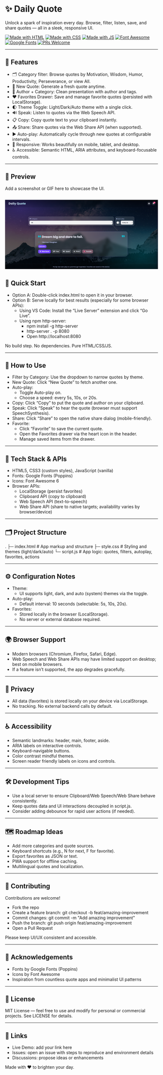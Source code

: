 # ✨ Daily Quote

Unlock a spark of inspiration every day. Browse, filter, listen, save, and share quotes — all in a sleek, responsive UI.

[![Made with HTML](https://img.shields.io/badge/HTML5-E34F26?logo=html5&logoColor=fff)](#)
[![Made with CSS](https://img.shields.io/badge/CSS3-1572B6?logo=css3&logoColor=fff)](#)
[![Made with JS](https://img.shields.io/badge/JavaScript-F7DF1E?logo=javascript&logoColor=000)](#)
[![Font Awesome](https://img.shields.io/badge/Icons-Font%20Awesome-528DD7?logo=fontawesome&logoColor=fff)](https://fontawesome.com/)
[![Google Fonts](https://img.shields.io/badge/Fonts-Google%20Fonts-4285F4?logo=google&logoColor=fff)](https://fonts.google.com/)
[![PRs Welcome](https://img.shields.io/badge/PRs-welcome-brightgreen.svg)](#contributing)

---

## 🌟 Features

- 🗂️ Category filter: Browse quotes by Motivation, Wisdom, Humor, Productivity, Perseverance, or view All.
- 🔀 New Quote: Generate a fresh quote anytime.
- 🧠 Author + Category: Clean presentation with author and tags.
- ❤️ Favorites Drawer: Save and manage favorite quotes (persisted with LocalStorage).
- 🌓 Theme Toggle: Light/Dark/Auto theme with a single click.
- 🔊 Speak: Listen to quotes via the Web Speech API.
- 📋 Copy: Copy quote text to your clipboard instantly.
- 📤 Share: Share quotes via the Web Share API (when supported).
- ▶️ Auto-play: Automatically cycle through new quotes at configurable intervals.
- 📱 Responsive: Works beautifully on mobile, tablet, and desktop.
- ♿ Accessible: Semantic HTML, ARIA attributes, and keyboard-focusable controls.

---

## 📸 Preview

Add a screenshot or GIF here to showcase the UI.

![image](https://github.com/MdSaifAli063/Daily-Quote/blob/8261d6e970e18f68b79fa3da478f28c708bb2462/Screenshot%202025-09-03%20003103.png)
---

## 🚀 Quick Start

- Option A: Double-click index.html to open it in your browser.
- Option B: Serve locally for best results (especially for some browser APIs):
  - Using VS Code: Install the “Live Server” extension and click “Go Live”.
  - Using npm http-server:
    - npm install -g http-server
    - http-server . -p 8080
    - Open http://localhost:8080

No build step. No dependencies. Pure HTML/CSS/JS.

---

## 🧭 How to Use

- Filter by Category: Use the dropdown to narrow quotes by theme.
- New Quote: Click “New Quote” to fetch another one.
- Auto-play:
  - Toggle Auto-play on.
  - Choose a speed: every 5s, 10s, or 20s.
- Copy: Click “Copy” to put the quote and author on your clipboard.
- Speak: Click “Speak” to hear the quote (browser must support SpeechSynthesis).
- Share: Click “Share” to open the native share dialog (mobile-friendly).
- Favorite:
  - Click “Favorite” to save the current quote.
  - Open the Favorites drawer via the heart icon in the header.
  - Manage saved items from the drawer.

---

## 🧩 Tech Stack & APIs

- HTML5, CSS3 (custom styles), JavaScript (vanilla)
- Fonts: Google Fonts (Poppins)
- Icons: Font Awesome 6
- Browser APIs:
  - LocalStorage (persist favorites)
  - Clipboard API (copy to clipboard)
  - Web Speech API (text-to-speech)
  - Web Share API (share to native targets; availability varies by browser/device)

---

## 🗂️ Project Structure

. ├─ index.html # App markup and structure ├─ style.css # Styling and themes (light/dark/auto) └─ script.js # App logic: quotes, filters, autoplay, favorites, actions

---

## ⚙️ Configuration Notes

- Theme:
  - UI supports light, dark, and auto (system) themes via the toggle.
- Auto-play:
  - Default interval: 10 seconds (selectable: 5s, 10s, 20s).
- Favorites:
  - Stored locally in the browser (LocalStorage).
  - No server or external database required.

---

## 🌍 Browser Support

- Modern browsers (Chromium, Firefox, Safari, Edge).
- Web Speech and Web Share APIs may have limited support on desktop; best on mobile browsers.
- If a feature isn’t supported, the app degrades gracefully.

---

## 🔐 Privacy

- All data (favorites) is stored locally on your device via LocalStorage.
- No tracking. No external backend calls by default.

---

## ♿ Accessibility

- Semantic landmarks: header, main, footer, aside.
- ARIA labels on interactive controls.
- Keyboard-navigable buttons.
- Color contrast mindful themes.
- Screen reader friendly labels on icons and controls.

---

## 🛠️ Development Tips

- Use a local server to ensure Clipboard/Web Speech/Web Share behave consistently.
- Keep quotes data and UI interactions decoupled in script.js.
- Consider adding debounce for rapid user actions (if needed).

---

## 🗺️ Roadmap Ideas

- Add more categories and quote sources.
- Keyboard shortcuts (e.g., N for next, F for favorite).
- Export favorites as JSON or text.
- PWA support for offline caching.
- Multilingual quotes and localization.

---

## 🤝 Contributing

Contributions are welcome!

- Fork the repo
- Create a feature branch: git checkout -b feat/amazing-improvement
- Commit changes: git commit -m "Add amazing improvement"
- Push the branch: git push origin feat/amazing-improvement
- Open a Pull Request

Please keep UI/UX consistent and accessible.

---

## 🙏 Acknowledgements

- Fonts by Google Fonts (Poppins)
- Icons by Font Awesome
- Inspiration from countless quote apps and minimalist UI patterns

---

## 📄 License

MIT License — feel free to use and modify for personal or commercial projects. See LICENSE for details.

---

## 🔗 Links

- Live Demo: add your link here
- Issues: open an issue with steps to reproduce and environment details
- Discussions: propose ideas or enhancements

Made with ❤️ to brighten your day.
